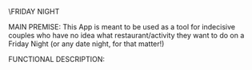 \\FRIDAY NIGHT  

MAIN PREMISE: This App is meant to be used as a tool for indecisive couples who have no idea what restaurant/activity they want to do on a Friday Night (or any date night, for that matter!)

FUNCTIONAL DESCRIPTION: 
